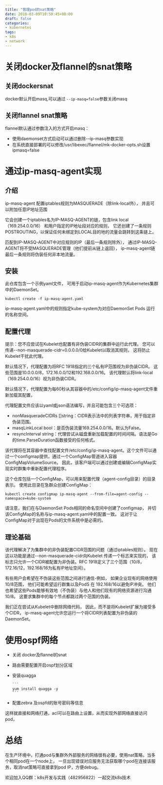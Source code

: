 ```yaml
---
title: "管理pod的nat策略"
date: 2018-03-09T10:59:45+08:00
draft: false
categories:
- kubernetes
tags:
- k8s
- network
---
```


# 关闭docker及flannel的snat策略

## 关闭dockersnat

docker默认开启masq,可以通过 `--ip-masq=false`参数关闭masq

## 关闭flannel snat策略

flannel默认通过参数注入的方式开启masq：

- 使用daemonset方式启动可以通过删除--ip-masq参数实现
- 在系统直接部署的可以修改/usr/libexec/flannel/mk-docker-opts.sh设置ipmasq=false


# 通过ip-masq-agent实现

## 介绍

ip-masq-agent 配置iptables规则为MASQUERADE（除link-local外），
并且可以附加任意IP地址范围

它会创建一个iptables名为IP-MASQ-AGENT的链，包含link local（169.254.0.0/16）
和用户指定的IP地址段对应的规则，
它还创建了一条规则POSTROUTING，以保证任何未绑定到LOCAL目的地的流量会跳转到这条链上。

匹配到IP-MASQ-AGENT中对应规则的IP（最后一条规则除外），
通过IP-MASQ-AGENT将不受MASQUERADE管理（他们提前从链上返回），
ip-masq-agent链最后一条规则将伪装任何非本地流量。

## 安装

此仓库包含一个示例yaml文件，
可用于启动ip-masq-agent作为Kubernetes集群中的DaemonSet。

```
kubectl create -f ip-masq-agent.yaml
```
ip-masq-agent.yaml中的规则指定kube-system为对应DaemonSet Pods 运行的名称空间。

## 配置代理

提示：您不应尝试在Kubelet也配置有非伪装CIDR的集群中运行此代理。
您可以传递--non-masquerade-cidr=0.0.0.0/0给Kubelet以取消其规则，
这将防止Kubelet干扰此代理。

默认情况下，代理配置为将RFC 1918指定的三个私有IP范围视为非伪装CIDR。
这些范围是10.0.0.0/8，172.16.0.0/12和192.168.0.0/16。
该代理默认将link-local（169.254.0.0/16）视为非伪装CIDR。

默认情况下，代理配置为每60秒从其容器中的/etc/config/ip-masq-agent文件重新加载其配置，

代理配置文件应该以yaml或json语法编写，并且可能包含三个可选项：

- nonMasqueradeCIDRs []string：CIDR表示法中的列表字符串，用于指定非伪装范围。
- masqLinkLocal bool：是否伪装流量169.254.0.0/16。默认为False。
- resyncInterval string：代理尝试从磁盘重新加载配置的时间间隔。语法是Go的time.ParseDuration函数接受的任何格式。

该代理将在其容器中查找配置文件/etc/config/ip-masq-agent。这个文件可以通过一个configmap提供，通过一个ConfigMap管道进入容器ConfigMapVolumeSource。
因此，该客户端可以通过创建或编辑ConfigMap实现实时群集中重新配置代理程序。

这个仓库包括一个ConfigMap，可以用来配置代理（agent-config目录）的目录表示。
使用此目录在急群众创建ConfigMap：

```
kubectl create configmap ip-masq-agent --from-file=agent-config --namespace=kube-system
```

请注意，我们在与DaemonSet Pods相同的命名空间中创建了configmap，
并切该ConfigMap的名称与ip-masq-agent.yaml中的配置一致。
这对于让ConfigMap对于出现在Pods的文件系统中是必需的。

## 理论基础

该代理解决了为集群中的非伪装配置CIDR范围的问题（通过iptables规则）。
现在这以功能是通过--non-masquerade-cidr向Kubelet 传递一个标志来实现的，
该标志只允许一个CIDR被配置为非伪装。RFC 1918定义了三个范围（10/8，172.16/12，192.168/16为私有IP地址空间）。

有些用户会希望在不伪装这些范围之间进行通信-例如，
如果企业现有的网络使用10/8范围，
他们可能希望运行群集以及PodS 在 192.168/16以避免IP冲突。
他们也希望这些Pods能够有效地（不伪装）与他人和他们现有的网络资源进行沟通10/8。
这要求集群中的每个节点都跳过两个范围的伪装。

我们正在尝试从Kubelet中删除网络代码，
因此，而不是将Kubelet扩展为接受多个CIDR，
ip-masq-agent允许您运行一个将CIDR列表配置为非伪装的DaemonSet。


# 使用ospf网络

- 关闭 docker及flannel的snat

- 路由需要配置开启ospf划分区域

- 安装quagga

      ```
      yum install quagga -y
      ```

- 配置zebra 及ospfd的账号密码等信息

这样就直接和网络打通，acl可以在路由上设置，从而实现外部网络直接访问pod，

# 总结

在生产环境中，打通pod与集群外外部服务的网络很有必要，使用nat策略，当多个相同pod在一个node上，
一旦出现错误对应服务无法获取哪个pod在连接该服务，取消nat策略可直接拿到pod IP，方便debug。


欢迎加入QQ群：k8s开发与实践（482956822）一起交流k8s技术
